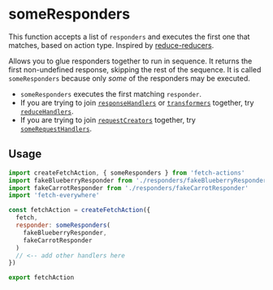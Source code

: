 # someResponders
This function accepts a list of `responders` and executes the first one that matches, based on action type. Inspired by [reduce-reducers](https://github.com/acdlite/reduce-reducers).

Allows you to glue responders together to run in sequence. It returns the first non-undefined response, skipping the rest of the sequence. It is called `someResponders` because only *some* of the responders may be executed.

- `someResponders` executes the first matching `responder`.
- If you are trying to join [`responseHandlers`](./handleResponseActions.md) or [`transformers`](./handleTransformerActions.md) together, try [`reduceHandlers`](./reduceHandlers.md).
- If you are trying to join [`requestCreators`](./handleRequestCreatorActions.md) together, try [`someRequestHandlers`](./someRequestCreators.md).

## Usage
```js
import createFetchAction, { someResponders } from 'fetch-actions'
import fakeBlueberryResponder from './responders/fakeBlueberryResponder'
import fakeCarrotResponder from './responders/fakeCarrotResponder'
import 'fetch-everywhere'

const fetchAction = createFetchAction({
  fetch,
  responder: someResponders(
    fakeBlueberryResponder,
    fakeCarrotResponder
  )
  // <-- add other handlers here
})

export fetchAction
```
